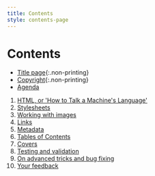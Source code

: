 ```yaml
---
title: Contents
style: contents-page
---
```


# Contents

*	[Title page](0-1-titlepage.html){:.non-printing}
*	[Copyright](0-2-copyright.html){:.non-printing}
*	[Agenda](0-4-agenda.html)

1.	[HTML, or 'How to Talk a Machine's Language'](1-html.html)
2.	[Stylesheets](2-stylesheets.html)
3.	[Working with images](3-images.html)
4.	[Links](4-links.html)
5.	[Metadata](5-metadata.html)
6.	[Tables of Contents](6-contents.html)
7.	[Covers](7-covers.html)
8.	[Testing and validation](8-testing.html)
9.	[On advanced tricks and bug fixing](9-bugs.html)
10.	[Your feedback](10-feedback.html)
